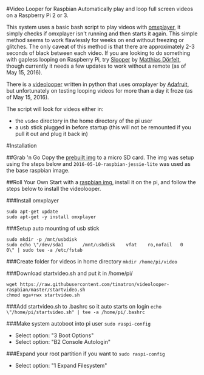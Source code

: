 #Video Looper for Raspbian
Automatically play and loop full screen videos on a Raspberry Pi 2 or 3.

This system uses a basic bash script to play videos with [omxplayer](http://elinux.org/Omxplayer), it simply checks if omxplayer isn't running and then starts it again. This simple method seems to work flawlessly for weeks on end without freezing or glitches. The only caveat of this method is that there are approximately 2-3 seconds of black between each video. If you are looking to do something with gapless looping on Raspberry Pi, try [Slooper](https://github.com/mokafolio/Slooper) by [Matthias Dörfelt](http://www.mokafolio.de/), though currently it needs a few updates to work without a remote (as of May 15, 2016).

There is a [videolooper](https://github.com/adafruit/pi_video_looper) written in python that uses omxplayer by [Adafruit](http://www.adafruit.com), but unfortunately on testing looping videos for more than a day it froze (as of May 15, 2016).

The script will look for videos either in:
* the `video` directory in the home directory of the pi user
* a usb stick plugged in before startup (this will not be remounted if you pull it out and plug it back in)

#Installation

##Grab 'n Go
Copy the [prebuilt img](http://timschwartz.org/downloads/2016-05-10-raspbian-jessie-lite-video-looper.img.zip) to a micro SD card. The img was setup using the steps below and `2016-05-10-raspbian-jessie-lite` was used as the base raspbian image.

##Roll Your Own
Start with a [raspbian img](https://www.raspberrypi.org/downloads/raspbian/), install it on the pi, and follow the steps below to install the videolooper.

###Install omxplayer
```
sudo apt-get update
sudo apt-get -y install omxplayer
```

###Setup auto mounting of usb stick
```
sudo mkdir -p /mnt/usbdisk
sudo echo \"/dev/sda1		/mnt/usbdisk	vfat	ro,nofail	0	0\" | sudo tee -a /etc/fstab
```

###Create folder for videos in home directory
`mkdir /home/pi/video`

###Download startvideo.sh and put it in /home/pi/
```
wget https://raw.githubusercontent.com/timatron/videolooper-raspbian/master/startvideo.sh
chmod uga+rwx startvideo.sh
```

###Add startvideo.sh to .bashrc so it auto starts on login
`echo \"/home/pi/startvideo.sh" | tee -a /home/pi/.bashrc`

###Make system autoboot into pi user
`sudo raspi-config`
* Select option: "3 Boot Options"
* Select option: "B2 Console Autologin"

###Expand your root partition if you want to
`sudo raspi-config`
* Select option: "1 Expand Filesystem"
